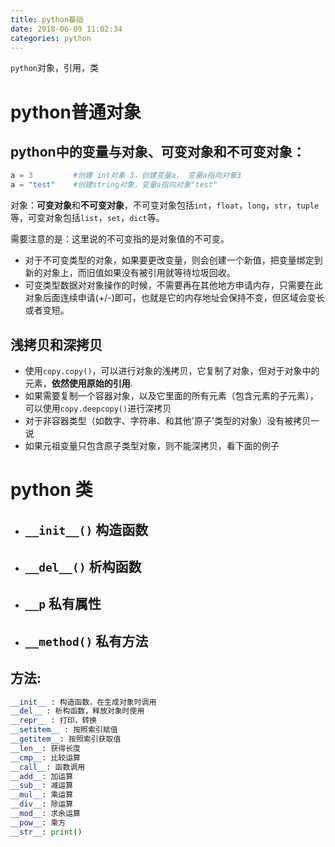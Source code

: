 ```yaml
---
title: python基础
date: 2018-06-09 11:02:34
categories: python
---
```

`python`对象，引用，类
<!--more-->
# python普通对象
##  python中的变量与对象、可变对象和不可变对象：
```python
a = 3         #创建 int对象 3，创建变量a， 变量a指向对象3  
a = "test"    #创建string对象，变量a指向对象"test"  
```
对象：**可变对象**和**不可变对象**，不可变对象包括`int`，`float`，`long`，`str`，`tuple`等，可变对象包括`list`，`set`，`dict`等。  

需要注意的是：这里说的不可变指的是对象值的不可变。  

-   对于不可变类型的对象，如果要更改变量，则会创建一个新值，把变量绑定到新的对象上，而旧值如果没有被引用就等待垃圾回收。  
-   可变类型数据对对象操作的时候，不需要再在其他地方申请内存，只需要在此对象后面连续申请(+/-)即可，也就是它的内存地址会保持不变，但区域会变长或者变短。

##  浅拷贝和深拷贝

-   使用`copy.copy()`，可以进行对象的浅拷贝，它复制了对象，但对于对象中的元素，**依然使用原始的引用**.
-   如果需要复制一个容器对象，以及它里面的所有元素（包含元素的子元素），可以使用`copy.deepcopy()`进行深拷贝
-   对于非容器类型（如数字、字符串、和其他'原子'类型的对象）没有被拷贝一说
-   如果元祖变量只包含原子类型对象，则不能深拷贝，看下面的例子

# python 类

- ## `__init__()` 构造函数
- ## `__del__()` 析构函数
- ## `__p` 私有属性
- ## `__method()` 私有方法

## 方法:
```python
__init__ : 构造函数，在生成对象时调用
__del__ : 析构函数，释放对象时使用
__repr__ : 打印，转换
__setitem__ : 按照索引赋值
__getitem__: 按照索引获取值
__len__: 获得长度
__cmp__: 比较运算
__call__: 函数调用
__add__: 加运算
__sub__: 减运算
__mul__: 乘运算
__div__: 除运算
__mod__: 求余运算
__pow__: 乘方
__str__: print()
```